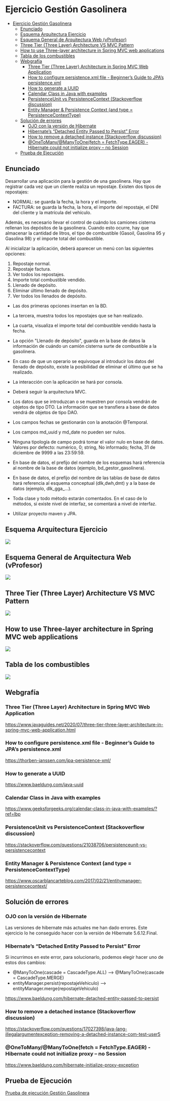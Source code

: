 # Ejercicio Gestión Gasolinera

- [Ejercicio Gestión Gasolinera](#ejercicio-gestión-gasolinera)
  - [Enunciado](#enunciado)
  - [Esquema Arquitectura Ejercicio](#esquema-arquitectura-ejercicio)
  - [Esquema General de Arquitectura Web (vProfesor)](#esquema-general-de-arquitectura-web-vprofesor)
  - [Three Tier (Three Layer) Architecture VS MVC Pattern](#three-tier-three-layer-architecture-vs-mvc-pattern)
  - [How to use Three-layer architecture in Spring MVC web applications](#how-to-use-three-layer-architecture-in-spring-mvc-web-applications)
  - [Tabla de los combustibles](#tabla-de-los-combustibles)
  - [Webgrafía](#webgrafía)
    - [Three Tier (Three Layer) Architecture in Spring MVC Web Application](#three-tier-three-layer-architecture-in-spring-mvc-web-application)
    - [How to configure persistence.xml file - Beginner’s Guide to JPA’s persistence.xml](#how-to-configure-persistencexml-file---beginners-guide-to-jpas-persistencexml)
    - [How to generate a UUID](#how-to-generate-a-uuid)
    - [Calendar Class in Java with examples](#calendar-class-in-java-with-examples)
    - [PersistenceUnit vs PersistenceContext (Stackoverflow discussion)](#persistenceunit-vs-persistencecontext-stackoverflow-discussion)
    - [Entity Manager \& Persistence Context (and type = PersistenceContextType)](#entity-manager--persistence-context-and-type--persistencecontexttype)
  - [Solución de errores](#solución-de-errores)
    - [OJO con la versión de Hibernate](#ojo-con-la-versión-de-hibernate)
    - [Hibernate’s “Detached Entity Passed to Persist” Error](#hibernates-detached-entity-passed-to-persist-error)
    - [How to remove a detached instance (Stackoverflow discussion)](#how-to-remove-a-detached-instance-stackoverflow-discussion)
    - [@OneToMany/@ManyToOne(fetch = FetchType.EAGER) - Hibernate could not initialize proxy – no Session](#onetomanymanytoonefetch--fetchtypeeager---hibernate-could-not-initialize-proxy--no-session)
  - [Prueba de Ejecución](#prueba-de-ejecución)


## Enunciado

Desarrollar una aplicación para la gestión de una gasolinera. 
Hay que registrar cada vez que un cliente realiza un repostaje. Existen dos tipos de repostajes:

- NORMAL: se guarda la fecha, la hora y el importe.
- FACTURA: se guarda la fecha, la hora, el importe del repostaje, el DNI del cliente y la matrícula del vehículo.

Además, es necesario llevar el control de cuándo los camiones cisterna rellenan los depósitos de la gasolinera. Cuando esto ocurre, hay que almacenar la cantidad de litros, el tipo de combustible (Gasoil, Gasolina 95 y Gasolina 98) y el importe total del combustible.

Al inicializar la aplicación, deberá aparecer un menú con las siguientes opciones:

1. Repostaje normal.
2. Repostaje factura.
3. Ver todos los repostajes.
4. Importe total combustible vendido.
5. Llenado de depósito.
6. Eliminar último llenado de depósito.
7. Ver todos los llenados de depósito.


- Las dos primeras opciones insertan en la BD.
- La tercera, muestra todos los repostajes que se han realizado.
- La cuarta, visualiza el importe total del combustible vendido hasta la fecha.
- La opción "Llenado de depósito", guarda en la base de datos la información de cuándo un camión cisterna surte de combustible a la gasolinera.
- En caso de que un operario se equivoque al introducir los datos del llenado de depósito, existe la posibilidad de eliminar el último que se ha realizado. 

- La interacción con la aplicación se hará por consola.
- Deberá seguir la arquitectura MVC.
- Los datos que se introduzcan o se muestren por consola vendrán de objetos de tipo DTO. La información que se transfiera a base de datos vendrá de objetos de tipo DAO.
- Los campos fechas se gestionarán con la anotación @Temporal.
- Los campos md_uuid y md_date no pueden ser nulos. 
- Ninguna tipología de campo podrá tomar el valor nulo en base de datos. Valores por defecto: numérico, 0; string, No informado; fecha, 31 de diciembre de 9999 a las 23:59:59.
- En base de datos, el prefijo del nombre de los esquemas hará referencia al nombre de la base de datos (ejemplo, bd_gestor_gasolinera).
- En base de datos, el prefijo del nombre de las tablas de base de datos hará referencia al esquema conceptual (dlk,dwh,dmt) y a la base de datos (ejemplo, dlk_gga_...).
- Toda clase y todo método estarán comentados. En el caso de lo métodos, si existe nivel de interfaz, se comentará a nivel de interfaz.
- Utilizar proyecto maven y JPA.

## Esquema Arquitectura Ejercicio

![](./img/Esquema-Arquitectura-GestionGasolinera.jpg)

## Esquema General de Arquitectura Web (vProfesor)

![](./img/java-esquema-arquitectura.jpg)

## Three Tier (Three Layer) Architecture VS MVC Pattern

![](./img/1.png)

## How to use Three-layer architecture in Spring MVC web applications

![](./img/2.png)

## Tabla de los combustibles

![](./img/tabla-combustibles.png)

## Webgrafía

### Three Tier (Three Layer) Architecture in Spring MVC Web Application
https://www.javaguides.net/2020/07/three-tier-three-layer-architecture-in-spring-mvc-web-application.html

### How to configure persistence.xml file - Beginner’s Guide to JPA’s persistence.xml
https://thorben-janssen.com/jpa-persistence-xml/

### How to generate a UUID
https://www.baeldung.com/java-uuid

### Calendar Class in Java with examples
https://www.geeksforgeeks.org/calendar-class-in-java-with-examples/?ref=lbp

### PersistenceUnit vs PersistenceContext (Stackoverflow discussion)
https://stackoverflow.com/questions/21038706/persistenceunit-vs-persistencecontext

### Entity Manager & Persistence Context (and type = PersistenceContextType)
https://www.oscarblancarteblog.com/2017/02/21/entitymanager-persistencecontext/

## Solución de errores

### OJO con la versión de Hibernate

Las versiones de hibernate más actuales me han dado errores.
Este ejercicio lo he conseguido hacer con la versión de Hibernate 5.6.12.Final.

### Hibernate’s “Detached Entity Passed to Persist” Error
Si incurrimos en este error, para solucionarlo, podemos elegir hacer uno de estos dos cambios:

- @ManyToOne(cascade = CascadeType.ALL)	   -->	@ManyToOne(cascade = CascadeType.MERGE)
- entityManager.persist(repostajeVehiculo) -->  entityManager.merge(repostajeVehiculo)
  
https://www.baeldung.com/hibernate-detached-entity-passed-to-persist

### How to remove a detached instance (Stackoverflow discussion)
https://stackoverflow.com/questions/17027398/java-lang-illegalargumentexception-removing-a-detached-instance-com-test-user5

### @OneToMany/@ManyToOne(fetch = FetchType.EAGER) - Hibernate could not initialize proxy – no Session
https://www.baeldung.com/hibernate-initialize-proxy-exception


## Prueba de Ejecución

[Prueba de ejecución Gestión Gasolinera](https://user-images.githubusercontent.com/91122596/214709362-73bcf02d-e273-4b89-ac5e-e6a413752de3.mp4)